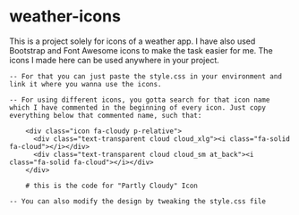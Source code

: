 # weather-icons

This is a project solely for icons of a weather app. I have also used Bootstrap and Font Awesome icons to make the task easier for me. The icons I made here can be used anywhere in your project. 

    -- For that you can just paste the style.css in your environment and link it where you wanna use the icons.

    -- For using different icons, you gotta search for that icon name which I have commented in the beginning of every icon. Just copy everything below that commented name, such that: 

        <div class="icon fa-cloudy p-relative">
          <div class="text-transparent cloud cloud_xlg"><i class="fa-solid fa-cloud"></i></div>
          <div class="text-transparent cloud cloud_sm at_back"><i class="fa-solid fa-cloud"></i></div>
        </div>

        # this is the code for "Partly Cloudy" Icon

    -- You can also modify the design by tweaking the style.css file
